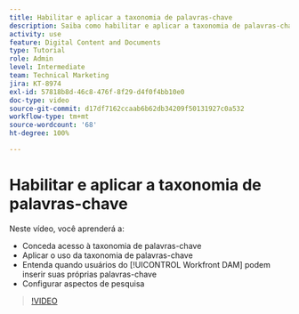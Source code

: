 ```yaml
---
title: Habilitar e aplicar a taxonomia de palavras-chave
description: Saiba como habilitar e aplicar a taxonomia de palavras-chave, quando os usuários podem inserir suas próprias palavras-chave e configurar aspectos de pesquisa no [!UICONTROL Workfront DAM].
activity: use
feature: Digital Content and Documents
type: Tutorial
role: Admin
level: Intermediate
team: Technical Marketing
jira: KT-8974
exl-id: 57818b8d-46c8-476f-8f29-d4f0f4bb10e0
doc-type: video
source-git-commit: d17df7162ccaab6b62db34209f50131927c0a532
workflow-type: tm+mt
source-wordcount: '68'
ht-degree: 100%

---
```


# Habilitar e aplicar a taxonomia de palavras-chave

Neste vídeo, você aprenderá a:

* Conceda acesso à taxonomia de palavras-chave
* Aplicar o uso da taxonomia de palavras-chave
* Entenda quando usuários do [!UICONTROL Workfront DAM] podem inserir suas próprias palavras-chave
* Configurar aspectos de pesquisa

>[!VIDEO](https://video.tv.adobe.com/v/335237/?quality=12&learn=on&enablevpops)
